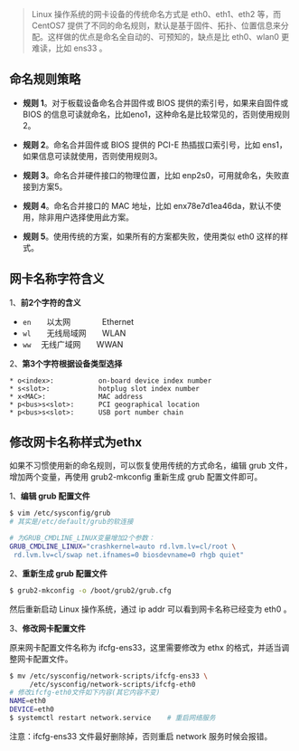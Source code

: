 > Linux 操作系统的网卡设备的传统命名方式是 eth0、eth1、eth2 等，而 CentOS7 提供了不同的命名规则，默认是基于固件、拓扑、位置信息来分配。这样做的优点是命名全自动的、可预知的，缺点是比 eth0、wlan0 更难读，比如 ens33 。

## 命名规则策略
* **规则 1**。对于板载设备命名合并固件或 BIOS 提供的索引号，如果来自固件或 BIOS 的信息可读就命名，比如eno1，这种命名是比较常见的，否则使用规则 2。

* **规则 2**。命名合并固件或 BIOS 提供的 PCI-E 热插拔口索引号，比如 ens1，如果信息可读就使用，否则使用规则3。

* **规则 3**。命名合并硬件接口的物理位置，比如 enp2s0，可用就命名，失败直接到方案5。

* **规则 4**。命名合并接口的 MAC 地址，比如 enx78e7d1ea46da，默认不使用，除非用户选择使用此方案。

* **规则 5**。使用传统的方案，如果所有的方案都失败，使用类似 eth0 这样的样式。


## 网卡名称字符含义
1、**前2个字符的含义**

* `en`　　以太网　　　　Ethernet
* `wl`　　无线局域网　　WLAN
* `ww`　  无线广域网　　WWAN

2、**第3个字符根据设备类型选择**
```
* o<index>:           on-board device index number
* s<slot>:            hotplug slot index number
* x<MAC>:             MAC address
* p<bus>s<slot>:      PCI geographical location
* p<bus>s<slot>:      USB port number chain
``` 

## 修改网卡名称样式为ethx
如果不习惯使用新的命名规则，可以恢复使用传统的方式命名，编辑 grub 文件，增加两个变量，再使用 grub2-mkconfig 重新生成 grub 配置文件即可。

1、**编辑 grub 配置文件**
```sh
$ vim /etc/sysconfig/grub
# 其实是/etc/default/grub的软连接

# 为GRUB_CMDLINE_LINUX变量增加2个参数：
GRUB_CMDLINE_LINUX="crashkernel=auto rd.lvm.lv=cl/root \
 rd.lvm.lv=cl/swap net.ifnames=0 biosdevname=0 rhgb quiet"
```

2、**重新生成 grub 配置文件**
```sh
$ grub2-mkconfig -o /boot/grub2/grub.cfg
```
然后重新启动 Linux 操作系统，通过 ip addr 可以看到网卡名称已经变为 eth0 。

3、**修改网卡配置文件**

原来网卡配置文件名称为 ifcfg-ens33，这里需要修改为 ethx 的格式，并适当调整网卡配置文件。
```sh
$ mv /etc/sysconfig/network-scripts/ifcfg-ens33 \
     /etc/sysconfig/network-scripts/ifcfg-eth0
# 修改ifcfg-eth0文件如下内容(其它内容不变)
NAME=eth0
DEVICE=eth0
$ systemctl restart network.service    # 重启网络服务
```

注意：ifcfg-ens33 文件最好删除掉，否则重启 network 服务时候会报错。